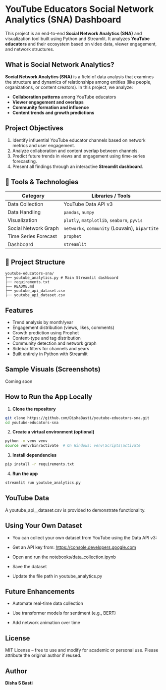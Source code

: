 # YouTube Educators Social Network Analytics (SNA) Dashboard

This project is an end-to-end **Social Network Analytics (SNA)** and visualization tool built using Python and Streamlit. It analyzes **YouTube educators** and their ecosystem based on video data, viewer engagement, and network structures.


## What is Social Network Analytics?

**Social Network Analytics (SNA)** is a field of data analysis that examines the structure and dynamics of relationships among entities (like people, organizations, or content creators). In this project, we analyze:

- **Collaboration patterns** among YouTube educators
- **Viewer engagement and overlaps**
- **Community formation and influence**
- **Content trends and growth predictions**


## Project Objectives

1. Identify influential YouTube educator channels based on network metrics and user engagement.
2. Analyze collaboration and content overlap between channels.
3. Predict future trends in views and engagement using time-series forecasting.
4. Present all findings through an interactive **Streamlit dashboard**.

## 🧰 Tools & Technologies

| Category             | Libraries / Tools                                |
|----------------------|--------------------------------------------------|
| Data Collection      | YouTube Data API v3                              |
| Data Handling        | `pandas`, `numpy`                                |
| Visualization        | `plotly`, `matplotlib`, `seaborn`, `pyvis`       |
| Social Network Graph | `networkx`, `community` (Louvain), `bipartite`   |
| Time Series Forecast | `prophet`                                        |
| Dashboard            | `streamlit`                                      |


## 📁 Project Structure
```
youtube-educators-sna/
├── youtube_analytics.py # Main Streamlit dashboard
├── requirements.txt
├── README.md
├── youtube_api_dataset.csv
├── youtube_api_dataset.csv

```

## Features

- Trend analysis by month/year
- Engagement distribution (views, likes, comments)
- Growth prediction using Prophet
- Content-type and tag distribution
- Community detection and network graph
- Sidebar filters for channels and years
- Built entirely in Python with Streamlit


## Sample Visuals (Screenshots)

Coming soon


## How to Run the App Locally

1. **Clone the repository**
```bash
git clone https://github.com/DishaBasti/youtube-educators-sna.git
cd youtube-educators-sna
```
2. **Create a virtual environment (optional)**

```bash
python -m venv venv
source venv/bin/activate  # On Windows: venv\Scripts\activate
```

3. **Install dependencies**

```bash
pip install -r requirements.txt
```

4. **Run the app**

```bash
streamlit run youtube_analytics.py
```

## YouTube Data
A youtube_api__dataset.csv is provided to demonstrate functionality.

## Using Your Own Dataset
- You can collect your own dataset from YouTube using the Data API v3:

- Get an API key from: https://console.developers.google.com

- Open and run the notebooks/data_collection.ipynb

- Save the dataset

- Update the file path in youtube_analytics.py

## Future Enhancements
 - Automate real-time data collection

 - Use transformer models for sentiment (e.g., BERT)

 - Add network animation over time

## License
MIT License – free to use and modify for academic or personal use. Please attribute the original author if reused.

## Author
**Disha S Basti**
